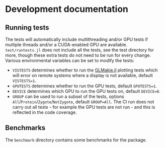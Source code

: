 # Development documentation

## Running tests

The tests will automatically include multithreading and/or GPU tests if multiple threads and/or a CUDA-enabled GPU are available.
`test/runtests.jl` does not include all the tests, see the test directory for more, though these extra tests do not need to be run for every change.
Various environmental variables can be set to modify the tests:
- `VISTESTS` determines whether to run the [GLMakie.jl](https://github.com/JuliaPlots/Makie.jl) plotting tests which will error on remote systems where a display is not available, default `VISTESTS=1`.
- `GPUTESTS` determines whether to run the GPU tests, default `GPUTESTS=1`.
- `DEVICE` determines which GPU to run the GPU tests on, default `DEVICE=0`.
- `GROUP` can be used to run a subset of the tests, options `All`/`Protein`/`Zygote`/`NotZygote`, default `GROUP=All`.
The CI run does not carry out all tests - for example the GPU tests are not run - and this is reflected in the code coverage.

## Benchmarks

The `benchmark` directory contains some benchmarks for the package.
